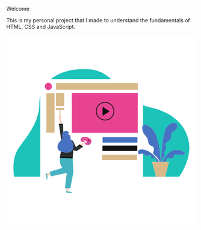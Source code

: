 <p>Welcome<br>

This is my personal project that I made to understand the fundamentals of HTML, CSS and JavaScript.
</p>

<img src="./images/Design.png">
